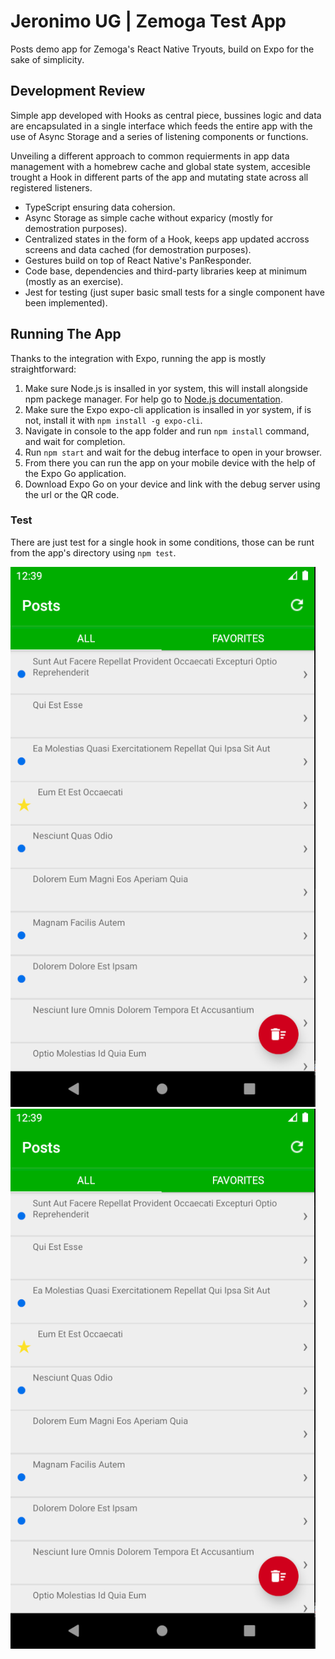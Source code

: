 # Jeronimo UG | Zemoga Test App
Posts demo app for Zemoga's React Native Tryouts, build on Expo for the sake of simplicity.
## Development Review
Simple app developed with Hooks as central piece, bussines logic and data are encapsulated in a single interface which feeds the entire app with the use of Async Storage and a series of listening components or functions.

Unveiling a different approach to common requierments in app data management with a homebrew cache and global state system, accesible trought a Hook in different parts of the app and mutating state across all registered listeners.
- TypeScript ensuring data cohersion.
- Async Storage as simple cache without exparicy (mostly for demostration purposes).
- Centralized states in the form of a Hook, keeps app updated accross screens and data cached (for demostration purposes).
- Gestures build on top of React Native's PanResponder.
- Code base, dependencies and third-party libraries keep at minimum (mostly as an exercise).
- Jest for testing (just super basic small tests for a single component have been implemented).
## Running The App
Thanks to the integration with Expo, running the app is mostly straightforward:
1. Make sure Node.js is insalled in yor system, this will install alongside npm packege manager. For help go to [Node.js documentation](https://nodejs.org/en/).
2. Make sure the Expo expo-cli application is insalled in yor system, if is not, install it with `npm install -g expo-cli`.
3. Navigate in console to the app folder and run `npm install` command, and wait for completion.
4. Run `npm start` and wait for the debug interface to open in your browser.
5. From there you can run the app on your mobile device with the help of the Expo Go application.
6. Download Expo Go on your device and link with the debug server using the url or the QR code.
### Test
There are just test for a single hook in some conditions, those can be runt from the app's directory using `npm test`.

![Screeshot Posts Screen](https://github.com/jeronimoUG/zemogaTestApp/blob/main/screen-1.png?raw=true) ![Screeshot Posts Screen](https://github.com/jeronimoUG/zemogaTestApp/blob/main/screen-1.png?raw=true)
